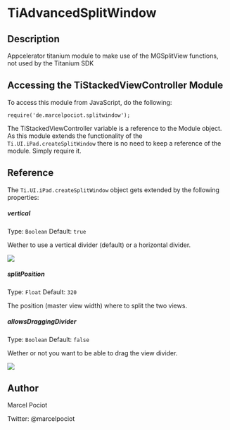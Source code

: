 TiAdvancedSplitWindow
======


## Description

Appcelerator titanium module to make use of the MGSplitView functions, not used by the Titanium SDK

## Accessing the TiStackedViewController Module

To access this module from JavaScript,  do the following:

	require('de.marcelpociot.splitwindow');

The TiStackedViewController variable is a reference to the Module object.
As this module extends the functionality of the `Ti.UI.iPad.createSplitWindow` there is no need to keep a reference of the module. Simply require it.	

## Reference

The  `Ti.UI.iPad.createSplitWindow` object gets extended by the following properties:

##### vertical

Type: `Boolean`
Default: `true`

Wether to use a vertical divider (default) or a horizontal divider.

<img src="https://github.com/mpociot/TiAdvancedSplitWindow/raw/master/images/horizontal_split.png" />



##### splitPosition

Type: `Float`
Default: `320`

The position (master view width) where to split the two views.

##### allowsDraggingDivider

Type: `Boolean`
Default: `false`

Wether or not you want to be able to drag the view divider.

<img src="https://github.com/mpociot/TiAdvancedSplitWindow/raw/master/images/dragging.gif" />

	


## Author

Marcel Pociot

Twitter: @marcelpociot
